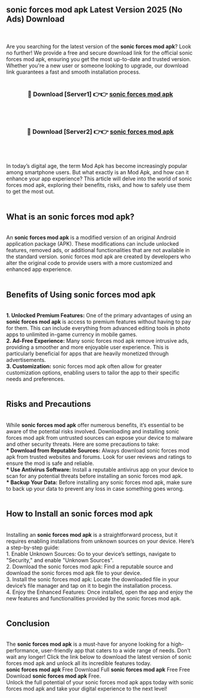 ## sonic forces mod apk Latest Version 2025 (No Ads) Download
<br><br>
Are you searching for the latest version of the <strong>sonic forces mod apk</strong>? Look no further! We provide a free and secure download link for the official sonic forces mod apk, ensuring you get the most up-to-date and trusted version. Whether you're a new user or someone looking to upgrade, our download link guarantees a fast and smooth installation process.
<br>
<br>
<div align="center">
<h3>🔴 Download [Server1] 👉👉 <a href="https://modyolo.store/sonic_forces_mod_apk">sonic forces mod apk</a></h3><br>
<br>
<h3>🔴 Download [Server2] 👉👉 <a href="https://modyolo.store/sonic_forces_mod_apk">sonic forces mod apk</a></h3><br>
</div>
<br>
<br>
In today’s digital age, the term Mod Apk has become increasingly popular among smartphone users. But what exactly is an Mod Apk, and how can it enhance your app experience? This article will delve into the world of sonic forces mod apk, exploring their benefits, risks, and how to safely use them to get the most out.
<br>
<br>
<h2>What is an sonic forces mod apk?</h2>
<br>
An <strong>sonic forces mod apk</strong> is a modified version of an original Android application package (APK). These modifications can include unlocked features, removed ads, or additional functionalities that are not available in the standard version. sonic forces mod apk are created by developers who alter the original code to provide users with a more customized and enhanced app experience.
<br>
<br>
<h2>Benefits of Using sonic forces mod apk</h2>
<br>
<strong> 1. Unlocked Premium Features:</strong> One of the primary advantages of using an <strong>sonic forces mod apk</strong> is access to premium features without having to pay for them. This can include everything from advanced editing tools in photo apps to unlimited in-game currency in mobile games.
<br>
<strong> 2. Ad-Free Experience:</strong> Many sonic forces mod apk remove intrusive ads, providing a smoother and more enjoyable user experience. This is particularly beneficial for apps that are heavily monetized through advertisements.
<br>
<strong> 3. Customization:</strong> sonic forces mod apk often allow for greater customization options, enabling users to tailor the app to their specific needs and preferences.
<br>
<br>
<h2>Risks and Precautions</h2>
<br>
While <strong>sonic forces mod apk</strong> offer numerous benefits, it’s essential to be aware of the potential risks involved. Downloading and installing sonic forces mod apk from untrusted sources can expose your device to malware and other security threats. Here are some precautions to take:
<br>
<strong> * Download from Reputable Sources:</strong> Always download sonic forces mod apk from trusted websites and forums. Look for user reviews and ratings to ensure the mod is safe and reliable.
<br>
<strong> * Use Antivirus Software:</strong> Install a reputable antivirus app on your device to scan for any potential threats before installing an sonic forces mod apk.
<br>
<strong> * Backup Your Data:</strong> Before installing any sonic forces mod apk, make sure to back up your data to prevent any loss in case something goes wrong.
<br>
<br>
<h2>How to Install an sonic forces mod apk</h2>
<br>
Installing an <strong>sonic forces mod apk</strong> is a straightforward process, but it requires enabling installations from unknown sources on your device. Here’s a step-by-step guide:
<br>
 1. Enable Unknown Sources: Go to your device’s settings, navigate to "Security," and enable "Unknown Sources".
<br>
 2. Download the sonic forces mod apk: Find a reputable source and download the sonic forces mod apk file to your device.
<br>
 3. Install the sonic forces mod apk: Locate the downloaded file in your device’s file manager and tap on it to begin the installation process.
<br>
 4. Enjoy the Enhanced Features: Once installed, open the app and enjoy the new features and functionalities provided by the sonic forces mod apk.
<br>
<br>
<h2><strong>Conclusion</strong></h2>
<br>
The <strong>sonic forces mod apk</strong> is a must-have for anyone looking for a high-performance, user-friendly app that caters to a wide range of needs. Don’t wait any longer! Click the link below to download the latest version of sonic forces mod apk and unlock all its incredible features today.
<br>
<strong>sonic forces mod apk</strong> Free Download Full <strong>sonic forces mod apk</strong> Free Free Download <strong>sonic forces mod apk</strong> Free.
<br>
Unlock the full potential of your sonic forces mod apk apps today with sonic forces mod apk and take your digital experience to the next level!

